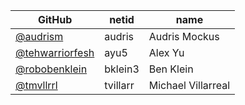 |GitHub|netid|name|
|----|------|----|
|[@audrism](https://github.com/audrism)|audris|Audris Mockus|
|[@tehwarriorfesh](https://github.com/tehwarriorfesh)|ayu5|Alex Yu|
|[@robobenklein](https://github.com/robobenklein)|bklein3|Ben Klein|
|[@tmvllrrl](https://github.com/tmvllrrl)|tvillarr|Michael Villarreal|


